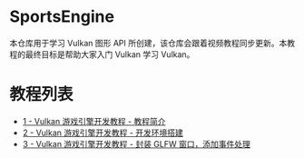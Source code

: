 # SportsEngine

本仓库用于学习 Vulkan 图形 API 所创建，该仓库会跟着视频教程同步更新。本教程的最终目标是帮助大家入门 Vulkan 学习 Vulkan。

# 教程列表

- [1 - Vulkan 游戏引擎开发教程 - 教程简介](https://www.bilibili.com/video/BV1ka4y167dp/)
- [2 - Vulkan 游戏引擎开发教程 - 开发环境搭建](https://www.bilibili.com/video/BV1Zw41137fN)
- [3 - Vulkan 游戏引擎开发教程 - 封装 GLFW 窗口，添加事件处理](https://www.bilibili.com/video/BV16N4y1q7Lk/)